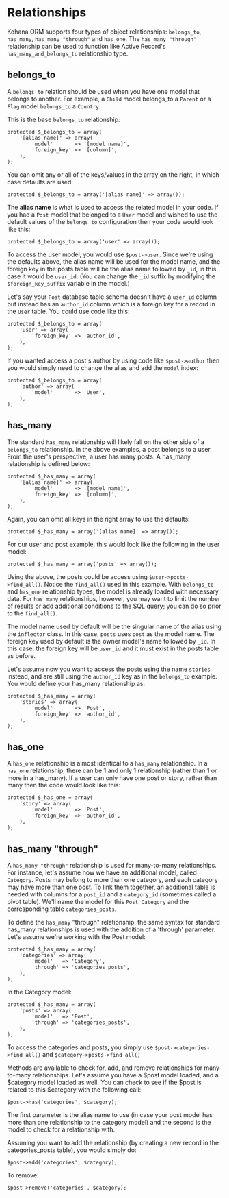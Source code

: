 # Relationships

Kohana ORM supports four types of object relationships: `belongs_to`, `has_many`, `has_many "through"` and `has_one`. The `has_many "through"` relationship can be used to function like Active Record's `has_many_and_belongs_to` relationship type.

## belongs_to

A `belongs_to` relation should be used when you have one model that belongs to another. For example, a `Child` model belongs_to a `Parent` or a `Flag` model `belongs_to` a `Country`.

This is the base `belongs_to` relationship:

    protected $_belongs_to = array(
        '[alias name]' => array(
            'model'       => '[model name]',
            'foreign_key' => '[column]',
        ),
    );

You can omit any or all of the keys/values in the array on the right, in which case defaults are used:

    protected $_belongs_to = array('[alias name]' => array());

The **alias name** is what is used to access the related model in your code. If you had a `Post` model that belonged to a `User` model and wished to use the default values of the `belongs_to` configuration then your code would look like this:

    protected $_belongs_to = array('user' => array());

To access the user model, you would use `$post->user`. Since we're using the defaults above, the alias name will be used for the model name, and the foreign key in the posts table will be the alias name followed by `_id`, in this case it would be `user_id`. (You can change the `_id` suffix by modifying the `$foreign_key_suffix` variable in the model.)

Let's say your `Post` database table schema doesn't have a `user_id` column but instead has an `author_id` column which is a foreign key for a record in the `User` table. You could use code like this:

    protected $_belongs_to = array(
        'user' => array(
            'foreign_key' => 'author_id',
        ),
    );

If you wanted access a post's author by using code like `$post->author` then you would simply need to change the alias and add the `model` index:

    protected $_belongs_to = array(
        'author' => array(
            'model'       => 'User',
        ),
    );

## has_many

The standard `has_many` relationship will likely fall on the other side of a `belongs_to` relationship. In the above examples, a post belongs to a user. From the user's perspective, a user has many posts. A has_many relationship is defined below:

    protected $_has_many = array(
        '[alias name]' => array(
            'model'       => '[model name]',
            'foreign_key' => '[column]',
        ),
    );

Again, you can omit all keys in the right array to use the defaults:

    protected $_has_many = array('[alias name]' => array());

For our user and post example, this would look like the following in the user model:

    protected $_has_many = array('posts' => array());

Using the above, the posts could be access using `$user->posts->find_all()`. Notice the `find_all()` used in this example. With `belongs_to` and `has_one` relationship types, the model is already loaded with necessary data. For `has_many` relationships, however, you may want to limit the number of results or add additional conditions to the SQL query; you can do so prior to the `find_all()`.

The model name used by default will be the singular name of the alias using the `inflector` class. In this case, `posts` uses `post` as the model name. The foreign key used by default is the owner model's name followed by `_id`. In this case, the foreign key will be `user_id` and it must exist in the posts table as before.

Let's assume now you want to access the posts using the name `stories` instead, and are still using the `author_id` key as in the `belongs_to` example. You would define your has_many relationship as:

    protected $_has_many = array(
        'stories' => array(
            'model'       => 'Post',
            'foreign_key' => 'author_id',
        ),
    );

## has_one

A `has_one` relationship is almost identical to a `has_many` relationship. In a `has_one` relationship, there can be 1 and only 1 relationship (rather than 1 or more in a has_many). If a user can only have one post or story, rather than many then the code would look like this:

    protected $_has_one = array(
        'story' => array(
            'model'       => 'Post',
            'foreign_key' => 'author_id',
        ),
    );

## has_many "through"

A `has_many "through"` relationship is used for many-to-many relationships. For instance, let's assume now we have an additional model, called `Category`. Posts may belong to more than one category, and each category may have more than one post. To link them together, an additional table is needed with columns for a `post_id` and a `category_id` (sometimes called a pivot table). We'll name the model for this `Post_Category` and the corresponding table `categories_posts`.

To define the `has_many` "through" relationship, the same syntax for standard has_many relationships is used with the addition of a 'through' parameter. Let's assume we're working with the Post model:

    protected $_has_many = array(
        'categories' => array(
            'model'   => 'Category',
            'through' => 'categories_posts',
        ),
    );

In the Category model:

    protected $_has_many = array(
        'posts' => array(
            'model'   => 'Post',
            'through' => 'categories_posts',
        ),
    );

To access the categories and posts, you simply use `$post->categories->find_all()` and `$category->posts->find_all()`

Methods are available to check for, add, and remove relationships for many-to-many relationships. Let's assume you have a $post model loaded, and a $category model loaded as well. You can check to see if the $post is related to this $category with the following call:

    $post->has('categories', $category);

The first parameter is the alias name to use (in case your post model has more than one relationship to the category model) and the second is the model to check for a relationship with.

Assuming you want to add the relationship (by creating a new record in the categories_posts table), you would simply do:

    $post->add('categories', $category);

To remove:

    $post->remove('categories', $category);
